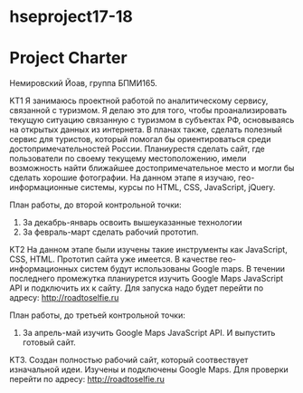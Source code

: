 # hseproject17-18
# Project Charter

Немировский Йоав, группа БПМИ165. 


KT1
Я занимаюсь проектной работой по аналитическому сервису, связанной с туризмом. Я делаю это для того, чтобы проанализировать текущую ситуацию связанную с туризмом в субъектах РФ, основываясь на открытых данных из интернета. В планах также, сделать полезный сервис для туристов, который помогал бы ориентироваться среди достопримечательностей России. Планиурестя сделать сайт, где пользователи по своему текущему местоположению, имели возможность найти ближайшее достопримечательное место и могли бы сделать хорошие фотографии. 
На данном этапе я изучаю, гео-информационные системы, курсы по HTML, CSS, JavaScript, jQuery. 


План работы, до второй контрольной точки: 
1. За декабрь-январь освоить вышеуказанные технологии
2. За февраль-март сделать рабочий прототип. 

KT2
На данном этапе были изучены такие инструменты как JavaScript, CSS, HTML. Прототип сайта уже имеется. В качестве гео-информационных систем будут использованы Google maps. В течении последнего промежутка планиурется изучить Google Maps JavaScript API и подключить их к сайту.
Для запуска надо будет перейти по адресу: http://roadtoselfie.ru

План работы, до третьей контрольной точки:
1. За апрель-май изучить Google Maps JavaScript API. И выпустить готовый сайт.




KT3.
Создан полностью рабочий сайт, который соотвествует изначальной идеи. Изучены и подключены Google Maps.
Для проверки перейти по адресу: http://roadtoselfie.ru
